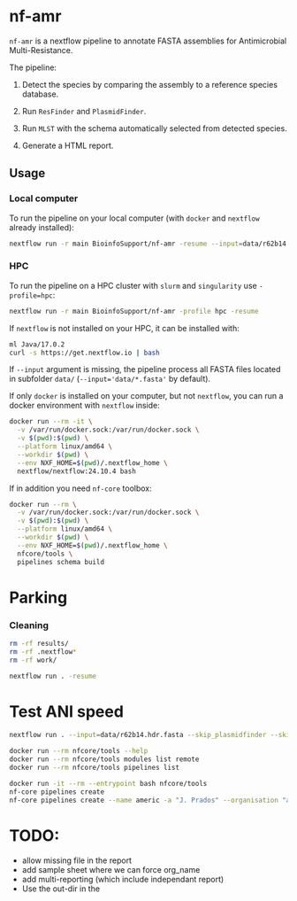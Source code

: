 
# nf-amr

`nf-amr` is a nextflow pipeline to annotate FASTA assemblies for Antimicrobial Multi-Resistance.

The pipeline:

 1) Detect the species by comparing the assembly to a reference species database.
 
 2) Run `ResFinder` and `PlasmidFinder`.
 
 3) Run `MLST` with the schema automatically selected from detected species.

 4) Generate a HTML report.
 
## Usage

### Local computer

To run the pipeline on your local computer (with `docker`  and `nextflow` already installed):

```bash
nextflow run -r main BioinfoSupport/nf-amr -resume --input=data/r62b14.hdr.fasta
```


### HPC

To run the pipeline on a HPC cluster with `slurm` and `singularity` use `-profile=hpc`:

```bash
nextflow run -r main BioinfoSupport/nf-amr -profile hpc -resume
```

If `nextflow` is not installed on your HPC, it can be installed with:

```bash
ml Java/17.0.2
curl -s https://get.nextflow.io | bash
```





If `--input` argument is missing, the pipeline process all FASTA files located 
in subfolder `data/` (`--input='data/*.fasta'` by default).

If only `docker` is installed on your computer, but not `nextflow`, 
you can run a docker environment with `nextflow` inside:

```bash
docker run --rm -it \
  -v /var/run/docker.sock:/var/run/docker.sock \
  -v $(pwd):$(pwd) \
  --platform linux/amd64 \
  --workdir $(pwd) \
  --env NXF_HOME=$(pwd)/.nextflow_home \
  nextflow/nextflow:24.10.4 bash
```

If in addition you need `nf-core` toolbox:

```bash
docker run --rm \
  -v /var/run/docker.sock:/var/run/docker.sock \
  -v $(pwd):$(pwd) \
  --platform linux/amd64 \
  --workdir $(pwd) \
  --env NXF_HOME=$(pwd)/.nextflow_home \
  nfcore/tools \
  pipelines schema build
```


# Parking 

### Cleaning

```bash
rm -rf results/
rm -rf .nextflow*
rm -rf work/
```

```bash
nextflow run . -resume
```

# Test ANI speed
```bash
nextflow run . --input=data/r62b14.hdr.fasta --skip_plasmidfinder --skip_resfinder --skip_mlst --skip_prokka
```



```bash
docker run --rm nfcore/tools --help
docker run --rm nfcore/tools modules list remote
docker run --rm nfcore/tools pipelines list

docker run -it --rm --entrypoint bash nfcore/tools
nf-core pipelines create
nf-core pipelines create --name americ -a "J. Prados" --organisation "amr-genomics" --description "anti-microbial resistance infection control pipeline"
```





# TODO:
 - allow missing file in the report
 - add sample sheet where we can force org_name
 - add multi-reporting (which include independant report)
 - Use the out-dir in the 
 


